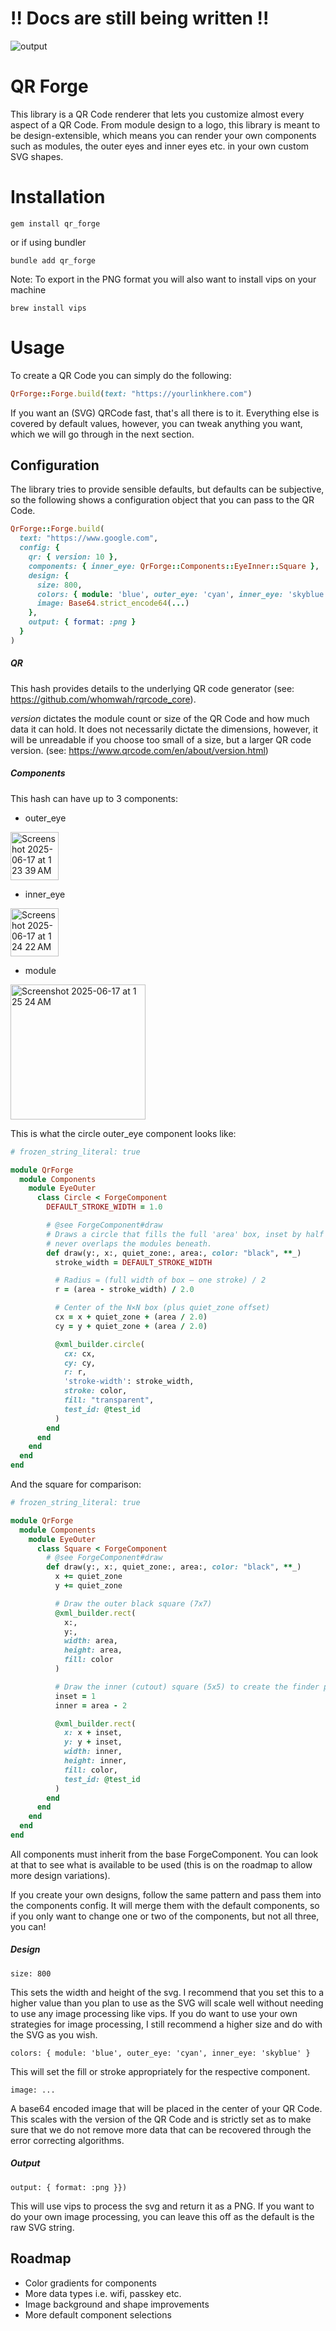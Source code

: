 # !! Docs are still being written !! #
![output](https://github.com/user-attachments/assets/c033f793-16c7-4dd8-a7cf-08b61dea0f1e)

# QR Forge

This library is a QR Code renderer that lets you customize almost every aspect of a QR Code. From module design to a logo, this library is meant to be design-extensible, which means you can render your own components such as modules, the outer eyes and inner eyes etc. in your own custom SVG shapes.

# Installation

```shell 
gem install qr_forge
```

or if using bundler

```shell
bundle add qr_forge
```

Note: To export in the PNG format you will also want to install vips on your machine

```shell
brew install vips
```

# Usage

To create a QR Code you can simply do the following:

```ruby
QrForge::Forge.build(text: "https://yourlinkhere.com")
```

If you want an (SVG) QRCode fast, that's all there is to it. Everything else is covered by default values, however, you can tweak anything you want, which we will go through in the next section.

## Configuration

The library tries to provide sensible defaults, but defaults can be subjective, so the following shows a configuration object that you can pass to the QR Code.

```ruby
QrForge::Forge.build(
  text: "https://www.google.com",
  config: {
    qr: { version: 10 },
    components: { inner_eye: QrForge::Components::EyeInner::Square },
    design: {
      size: 800,
      colors: { module: 'blue', outer_eye: 'cyan', inner_eye: 'skyblue' },
      image: Base64.strict_encode64(...)
    },
    output: { format: :png }
  }
)
```

##### QR

This hash provides details to the underlying QR code generator (see: https://github.com/whomwah/rqrcode_core).

_version_ dictates the module count or size of the QR Code and how much data it can hold. It does not necessarily dictate the dimensions, however, it will be unreadable if you choose too small of a size, but a larger QR code version. (see: https://www.qrcode.com/en/about/version.html)

##### Components

This hash can have up to 3 components:
- outer_eye
<img width="77" alt="Screenshot 2025-06-17 at 1 23 39 AM" src="https://github.com/user-attachments/assets/ccef3f08-cc4b-43c7-95b4-8d6c707f5f5a" />

- inner_eye
<img width="77" alt="Screenshot 2025-06-17 at 1 24 22 AM" src="https://github.com/user-attachments/assets/c21bb175-00c2-4179-a20a-4e505ad37df1" />

- module
<img width="216" alt="Screenshot 2025-06-17 at 1 25 24 AM" src="https://github.com/user-attachments/assets/f670d5fd-e2dc-42cc-9bff-d77a51d65fa1" />

This is what the circle outer_eye component looks like:

```ruby
# frozen_string_literal: true

module QrForge
  module Components
    module EyeOuter
      class Circle < ForgeComponent
        DEFAULT_STROKE_WIDTH = 1.0

        # @see ForgeComponent#draw
        # Draws a circle that fills the full 'area' box, inset by half the stroke so it
        # never overlaps the modules beneath.
        def draw(y:, x:, quiet_zone:, area:, color: "black", **_)
          stroke_width = DEFAULT_STROKE_WIDTH

          # Radius = (full width of box – one stroke) / 2
          r = (area - stroke_width) / 2.0

          # Center of the N×N box (plus quiet_zone offset)
          cx = x + quiet_zone + (area / 2.0)
          cy = y + quiet_zone + (area / 2.0)

          @xml_builder.circle(
            cx: cx,
            cy: cy,
            r: r,
            'stroke-width': stroke_width,
            stroke: color,
            fill: "transparent",
            test_id: @test_id
          )
        end
      end
    end
  end
end
```

And the square for comparison:

```ruby
# frozen_string_literal: true

module QrForge
  module Components
    module EyeOuter
      class Square < ForgeComponent
        # @see ForgeComponent#draw
        def draw(y:, x:, quiet_zone:, area:, color: "black", **_)
          x += quiet_zone
          y += quiet_zone

          # Draw the outer black square (7x7)
          @xml_builder.rect(
            x:,
            y:,
            width: area,
            height: area,
            fill: color
          )

          # Draw the inner (cutout) square (5x5) to create the finder pattern
          inset = 1
          inner = area - 2

          @xml_builder.rect(
            x: x + inset,
            y: y + inset,
            width: inner,
            height: inner,
            fill: color,
            test_id: @test_id
          )
        end
      end
    end
  end
end
```

All components must inherit from the base ForgeComponent. You can look at that to see what is available to be used (this is on the roadmap to allow more design variations).

If you create your own designs, follow the same pattern and pass them into the components config. It will merge them with the default components, so if you only want to change one or two of the components, but not all three, you can!

##### Design

```
size: 800
```

This sets the width and height of the svg. I recommend that you set this to a higher value than you plan to use as the SVG will scale well without needing to use any image processing like vips. If you do want to use your own strategies for image processing, I still recommend a higher size and do with the SVG as you wish.

```
colors: { module: 'blue', outer_eye: 'cyan', inner_eye: 'skyblue' }
```

This will set the fill or stroke appropriately for the respective component.

``` 
image: ...
```

A base64 encoded image that will be placed in the center of your QR Code. This scales with the version of the QR Code and is strictly set as to make sure that we do not remove more data that can be recovered through the error correcting algorithms.

##### Output

```
output: { format: :png }})
```

This will use vips to process the svg and return it as a PNG. If you want to do your own image processing, you can leave this off as the default is the raw SVG string.


## Roadmap
- Color gradients for components
- More data types i.e. wifi, passkey etc.
- Image background and shape improvements
- More default component selections
